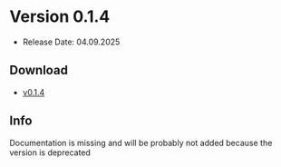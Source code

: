 # Version 0.1.4
- Release Date: 04.09.2025

## Download
- [v0.1.4](https://github.com/ShadowDara/LuaAPI-Rust/releases/tag/v0.1.4)

## Info
Documentation is missing and will be probably not added because the version is deprecated
